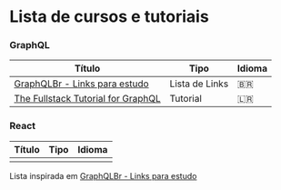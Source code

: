 # Lista de cursos e tutoriais

### GraphQL
 Título | Tipo  | Idioma
------- | ------  | ------
[GraphQLBr - Links para estudo](https://github.com/GraphQLBr/links-para-estudo) | Lista de Links  | 🇧🇷
[The Fullstack Tutorial for GraphQL](https://www.howtographql.com/) | Tutorial | 🇱🇷


### React
 Título | Tipo  | Idioma
------- | ------  | ------
| |


Lista inspirada em [GraphQLBr - Links para estudo](https://github.com/GraphQLBr/links-para-estudo)
